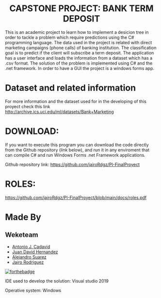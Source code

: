 ﻿<h1 align="center"> CAPSTONE PROJECT: BANK TERM DEPOSIT</h1>
 
This is an academic project to learn how to implement a desicion tree in order to tackle a problem which require predictions using the 
C# programming language.
The data used in the project is related with direct marketing campaigns (phone calls) of banking institution. 
The classification goal is to predict if the client will subscribe a term deposit. The application has a user interface and loads
the information from a dataset which has a .csv format.
The solution of the problem is implemented using C# and the .net framework. In order to have a GUI the project is a 
windows forms app.

# Dataset and related information
For more information and the dataset used for in the developing of this proyect check this link 
http://archive.ics.uci.edu/ml/datasets/Bank+Marketing 

# DOWNLOAD:

If you want to execute this program you can download the code directly from the Github repository (link below), and run it in any
enviroment that can compile C# and run Windows Forms .net Framework applications. 

Github repository link:
https://github.com/jairoRdgz/PI-FinalProyect

# ROLES: 
https://github.com/jairoRdgz/PI-FinalProyect/blob/main/docs/roles.pdf


# Made By
## Weketeam
+ [Antonio J. Cadavid](https://github.com/cadav1nci "cadav1nci")
+ [Juan David Hernandez](https://github.com/juanher0825 "juanher0825")
+ [Alejandro Suarez](https://github.com/ASuarez10 "ASuarez10")
+ [Jairo Rodriguez](https://github.com/jairoRdgz "jairoRdgz")

[![forthebadge](https://forthebadge.com/images/badges/made-with-c-sharp.svg)](https://forthebadge.com)

IDE used to develop the solution:
Visual studio 2019

Operative system:
Windows 
